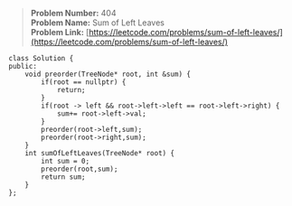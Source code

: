 > **Problem Number:** 404 <br>
> **Problem Name:** Sum of Left Leaves <br>
> **Problem Link:** [https://leetcode.com/problems/sum-of-left-leaves/](https://leetcode.com/problems/sum-of-left-leaves/) <br>

    class Solution {
    public:
        void preorder(TreeNode* root, int &sum) {
            if(root == nullptr) {
                return;
            }
            if(root -> left && root->left->left == root->left->right) {
                sum+= root->left->val;
            }
            preorder(root->left,sum);
            preorder(root->right,sum);
        }
        int sumOfLeftLeaves(TreeNode* root) {
            int sum = 0;
            preorder(root,sum);
            return sum;
        }
    };